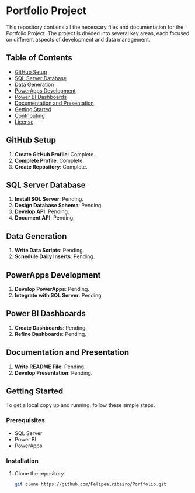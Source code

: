 # Portfolio Project

This repository contains all the necessary files and documentation for the Portfolio Project. The project is divided into several key areas, each focused on different aspects of development and data management.

## Table of Contents
- [GitHub Setup](#github-setup)
- [SQL Server Database](#sql-server-database)
- [Data Generation](#data-generation)
- [PowerApps Development](#powerapps-development)
- [Power BI Dashboards](#power-bi-dashboards)
- [Documentation and Presentation](#documentation-and-presentation)
- [Getting Started](#getting-started)
- [Contributing](#contributing)
- [License](#license)

## GitHub Setup
1. **Create GitHub Profile**: Complete.
2. **Complete Profile**: Complete.
3. **Create Repository**: Complete.

## SQL Server Database
1. **Install SQL Server**: Pending.
2. **Design Database Schema**: Pending.
3. **Develop API**: Pending.
4. **Document API**: Pending.

## Data Generation
1. **Write Data Scripts**: Pending.
2. **Schedule Daily Inserts**: Pending.

## PowerApps Development
1. **Develop PowerApps**: Pending.
2. **Integrate with SQL Server**: Pending.

## Power BI Dashboards
1. **Create Dashboards**: Pending.
2. **Refine Dashboards**: Pending.

## Documentation and Presentation
1. **Write README File**: Pending.
2. **Develop Presentation**: Pending.

## Getting Started
To get a local copy up and running, follow these simple steps.

### Prerequisites
- SQL Server
- Power BI
- PowerApps

### Installation
1. Clone the repository
   ```sh
   git clone https://github.com/Felipealribeiro/Portfolio.git
